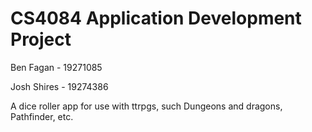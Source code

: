 # CS4084 Application Development Project

Ben Fagan - 19271085

Josh Shires - 19274386

A dice roller app for use with ttrpgs, such Dungeons and dragons, Pathfinder, etc.
